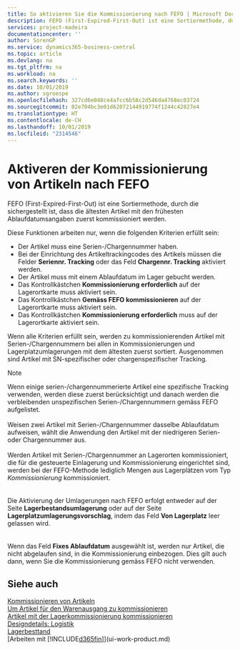 ```yaml
---
title: So aktivieren Sie die Kommissionierung nach FEFO | Microsoft Docs
description: FEFO (First-Expired-First-Out) ist eine Sortiermethode, durch die sichergestellt ist, dass die ältesten Artikel mit den frühesten Ablaufdatumsangaben zuerst kommissioniert werden.
services: project-madeira
documentationcenter: ''
author: SorenGP
ms.service: dynamics365-business-central
ms.topic: article
ms.devlang: na
ms.tgt_pltfrm: na
ms.workload: na
ms.search.keywords: ''
ms.date: 10/01/2019
ms.author: sgroespe
ms.openlocfilehash: 327cd6e048ce4afcc6b58c2d546da4768ec03724
ms.sourcegitcommit: 02e704bc3e01d62072144919774f1244c42827e4
ms.translationtype: HT
ms.contentlocale: de-CH
ms.lasthandoff: 10/01/2019
ms.locfileid: "2314546"
---
```

# <a name="enable-picking-items-by-fefo"></a>Aktiveren der Kommissionierung von Artikeln nach FEFO
FEFO (First-Expired-First-Out) ist eine Sortiermethode, durch die sichergestellt ist, dass die ältesten Artikel mit den frühesten Ablaufdatumsangaben zuerst kommissioniert werden.  

 Diese Funktionen arbeiten nur, wenn die folgenden Kriterien erfüllt sein:  

-   Der Artikel muss eine Serien-/Chargennummer haben.  
-   Bei der Einrichtung des Artikeltrackingcodes des Artikels müssen die Felder **Seriennr. Tracking** oder das Feld **Chargennr. Tracking** aktiviert werden.  
-   Der Artikel muss mit einem Ablaufdatum im Lager gebucht werden.  
-   Das Kontrollkästchen **Kommissionierung erforderlich** auf der Lagerortkarte muss aktiviert sein.  
-   Das Kontrollkästchen **Gemäss FEFO kommissionieren** auf der Lagerortkarte muss aktiviert sein.  
-   Das Kontrollkästchen **Kommissionierung erforderlich** muss auf der Lagerortkarte aktiviert sein.  

 Wenn alle Kriterien erfüllt sein, werden zu kommissionierenden Artikel mit Serien-/Chargennummern bei allen in Kommissionierungen und Lagerplatzumlagerungen mit dem ältesten zuerst sortiert. Ausgenommen sind Artikel mit SN-spezifischer oder chargenspezifischer Tracking.  

> [!NOTE]  
> Wenn einige serien-/chargennummerierte Artikel eine spezifische Tracking verwenden, werden diese zuerst berücksichtigt und danach werden die verbleibenden unspezifischen Serien-/Chargennummern gemäss FEFO aufgelistet.
<br /><br />
Weisen zwei Artikel mit Serien-/Chargennummer dasselbe Ablaufdatum aufweisen, wählt die Anwendung den Artikel mit der niedrigeren Serien- oder Chargennummer aus.
<br /><br />
Werden Artikel mit Serien-/Chargennummer an Lagerorten kommissioniert, die für die gesteuerte Einlagerung und Kommissionierung eingerichtet sind, werden bei der FEFO-Methode lediglich Mengen aus Lagerplätzen vom Typ *Kommissionierung* kommissioniert.  
<br /><br />
Die Aktivierung der Umlagerungen nach FEFO erfolgt entweder auf der Seite **Lagerbestandsumlagerung** oder auf der Seite **Lagerplatzumlagerungsvorschlag**, indem das Feld **Von Lagerplatz** leer gelassen wird.  
<br /><br />
Wenn das Feld **Fixes Ablaufdatum** ausgewählt ist, werden nur Artikel, die nicht abgelaufen sind, in die Kommissionierung einbezogen. Dies gilt auch dann, wenn Sie die Kommissionierung gemäss FEFO nicht verwenden.

## <a name="see-also"></a>Siehe auch  
[Kommissionieren von Artikeln](warehouse-pick-items.md)   
[Um Artikel für den Warenausgang zu kommissionieren](warehouse-how-to-pick-items-for-warehouse-shipment.md)   
[Artikel mit der Lagerkommissionierung kommissionieren](warehouse-how-to-pick-items-with-inventory-picks.md)   
[Designdetails: Logistik](design-details-warehouse-management.md)  
[Lagerbesttand](inventory-manage-inventory.md)  
[Arbeiten mit [!INCLUDE[d365fin](includes/d365fin_md.md)]](ui-work-product.md)
